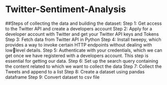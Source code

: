 # Twitter-Sentiment-Analysis
##Steps of collecting the data and building the dataset:
Step 1: Get access to the Twitter API and create a developers account
Step 2: Apply for a developer account with Twitter and get your Twitter API keys and Tokens
Step 3: Fetch data from Twitter API in Python
Step 4: Install tweepy, which provides a way to invoke certain HTTP endpoints without dealing with lowlevel details.
Step 5: Authenticate with your credentials, which we can get once we have registered with a developers 
account. This step is essential for getting our data. 
Step 6: Set up the search query containing the content related to which we want to collect the data
Step 7: Collect the Tweets and append to a list
Step 8: Create a dataset using pandas dataframe
Step 9: Convert dataset to csv file
